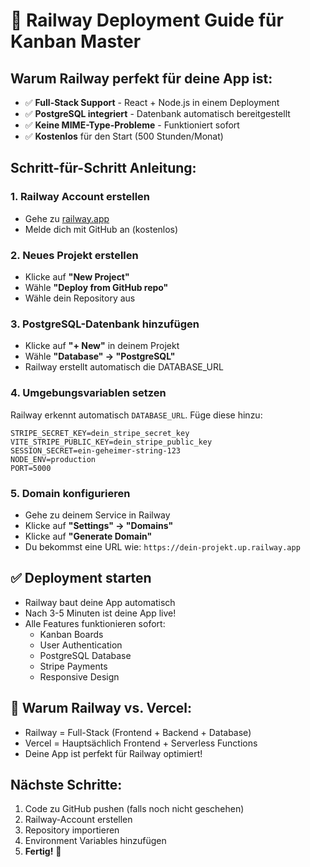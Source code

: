 # 🚀 Railway Deployment Guide für Kanban Master

## Warum Railway perfekt für deine App ist:
- ✅ **Full-Stack Support** - React + Node.js in einem Deployment
- ✅ **PostgreSQL integriert** - Datenbank automatisch bereitgestellt
- ✅ **Keine MIME-Type-Probleme** - Funktioniert sofort
- ✅ **Kostenlos** für den Start (500 Stunden/Monat)

## Schritt-für-Schritt Anleitung:

### 1. Railway Account erstellen
- Gehe zu [railway.app](https://railway.app)
- Melde dich mit GitHub an (kostenlos)

### 2. Neues Projekt erstellen
- Klicke auf **"New Project"**
- Wähle **"Deploy from GitHub repo"**
- Wähle dein Repository aus

### 3. PostgreSQL-Datenbank hinzufügen
- Klicke auf **"+ New"** in deinem Projekt
- Wähle **"Database" → "PostgreSQL"**
- Railway erstellt automatisch die DATABASE_URL

### 4. Umgebungsvariablen setzen
Railway erkennt automatisch `DATABASE_URL`. Füge diese hinzu:

```
STRIPE_SECRET_KEY=dein_stripe_secret_key
VITE_STRIPE_PUBLIC_KEY=dein_stripe_public_key
SESSION_SECRET=ein-geheimer-string-123
NODE_ENV=production
PORT=5000
```

### 5. Domain konfigurieren
- Gehe zu deinem Service in Railway
- Klicke auf **"Settings" → "Domains"**
- Klicke auf **"Generate Domain"**
- Du bekommst eine URL wie: `https://dein-projekt.up.railway.app`

## ✅ Deployment starten
- Railway baut deine App automatisch
- Nach 3-5 Minuten ist deine App live!
- Alle Features funktionieren sofort:
  - Kanban Boards
  - User Authentication
  - PostgreSQL Database
  - Stripe Payments
  - Responsive Design

## 🎯 Warum Railway vs. Vercel:
- Railway = Full-Stack (Frontend + Backend + Database)
- Vercel = Hauptsächlich Frontend + Serverless Functions
- Deine App ist perfekt für Railway optimiert!

## Nächste Schritte:
1. Code zu GitHub pushen (falls noch nicht geschehen)
2. Railway-Account erstellen
3. Repository importieren
4. Environment Variables hinzufügen
5. **Fertig!** 🎉